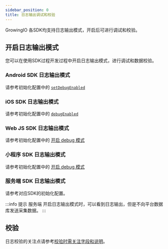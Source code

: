 ```yaml
---
sidebar_position: 0
title: 日志输出调试和校验
---
```


GrowingIO 各SDK均支持日志输出模式，开启后可进行调试和校验。

## 开启日志输出模式
您可以在使用SDK过程开发过程中开启日志输出模式，进行调试和数据校验。
### Android SDK 日志输出模式
请参考初始化配置中的 [`setDebugEnabled`](/docs/androidsdk/base/Configuration#3-setdebugenabled)


### iOS SDK 日志输出模式
请参考初始化配置中的 [`debugEnabled`](/docs/iossdk/base/Configuration#2-debugenabled)

### Web JS SDK 日志输出模式
请参考初始化配置中的 [开启 debug 模式](/docs/webjs/base/configuration#开启debug模式)

### 小程序 SDK 日志输出模式
请参考初始化配置中的 [开启 debug 模式](/docs/miniprogram/initSettings#debug)

### 服务端 SDK 日志输出模式
请参考对应SDK的初始化配置。

:::info 提示
服务端 开启日志输出模式时，可以看到日志输出，但是不向平台数据库发送采集数据。
:::

## 校验
日志校验的关注点请参考[校验时需关注字段和说明](/docs/debugverify#校验时需关注字段和说明)。
